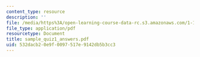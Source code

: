 ```yaml
---
content_type: resource
description: ''
file: /media/https%3A/open-learning-course-data-rc.s3.amazonaws.com/1-124j-foundations-of-software-engineering-fall-2000/532dacb20e9f0097517e9142db5b3cc3_sample_quiz1_answers.pdf
file_type: application/pdf
resourcetype: Document
title: sample_quiz1_answers.pdf
uid: 532dacb2-0e9f-0097-517e-9142db5b3cc3
---
```

